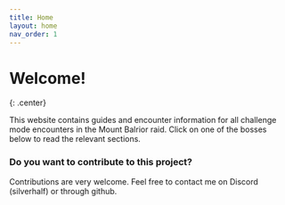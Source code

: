 ```yaml
---
title: Home
layout: home
nav_order: 1
---
```


# Welcome!
{: .center}

This website contains guides and encounter information for all challenge mode encounters in the Mount Balrior raid.
Click on one of the bosses below to read the relevant sections.

<div class="index-container">
    <a href="decima/overview.html"
       class="index-button"
       style="background-image: url(images/decima.webp);"></a>
    <a href="greer/overview.html"
       class="index-button"
       style="background-image: url(images/greer.webp);"></a>
    <a href="ura/overview.html"
       class="index-button"
       style="background-image: url(images/ura.webp);"></a>
</div>

### Do you want to contribute to this project?

Contributions are very welcome. Feel free to contact me on Discord (silverhalf) or through github.

<img class='divider'>
